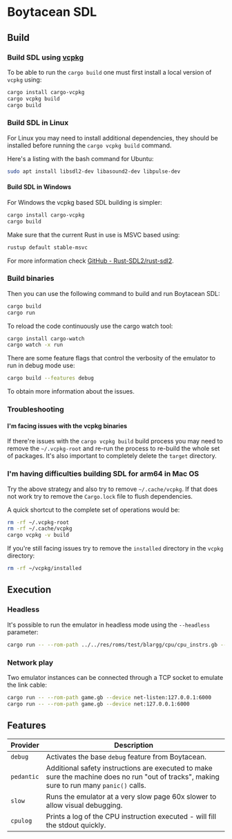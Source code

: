 # Boytacean SDL

## Build

### Build SDL using [vcpkg](https://vcpkg.io/)

To be able to run the `cargo build` one must first install a local version of `vcpkg` using:

```bash
cargo install cargo-vcpkg
cargo vcpkg build
cargo build
```

### Build SDL in Linux

For Linux you may need to install additional dependencies, they should be installed before running the `cargo vcpkg build` command.

Here's a listing with the bash command for Ubuntu:

```bash
sudo apt install libsdl2-dev libasound2-dev libpulse-dev
```

#### Build SDL in Windows

For Windows the vcpkg based SDL building is simpler:

```bash
cargo install cargo-vcpkg
cargo build
```

Make sure that the current Rust in use is MSVC based using:

```bash
rustup default stable-msvc
```

For more information check [GitHub - Rust-SDL2/rust-sdl2](https://github.com/Rust-SDL2/rust-sdl2).

### Build binaries

Then you can use the following command to build and run Boytacean SDL:

```bash
cargo build
cargo run
```

To reload the code continuously use the cargo watch tool:

```bash
cargo install cargo-watch
cargo watch -x run
```

There are some feature flags that control the verbosity of the emulator to run in debug mode use:

```bash
cargo build --features debug
```

To obtain more information about the issues.

### Troubleshooting

#### I'm facing issues with the vcpkg binaries

If there're issues with the `cargo vcpkg build` build process you may need to remove the `~/.vcpkg-root` and re-run the process to re-build the whole set of packages.
It's also important to completely delete the `target` directory.

### I'm having difficulties building SDL for arm64 in Mac OS

Try the above strategy and also try to remove `~/.cache/vcpkg`.
If that does not work try to remove the `Cargo.lock` file to flush dependencies.

A quick shortcut to the complete set of operations would be:

```bash
rm -rf ~/.vcpkg-root
rm -rf ~/.cache/vcpkg
cargo vcpkg -v build
```

If you're still facing issues try to remove the `installed` directory in the `vcpkg` directory:

```bash
rm -rf ~/vcpkg/installed
```

## Execution

### Headless

It's possible to run the emulator in headless mode using the `--headless` parameter:

```bash
cargo run -- --rom-path ../../res/roms/test/blargg/cpu/cpu_instrs.gb --cycles 100000000 --headless --device stdout --unlimited
```

### Network play

Two emulator instances can be connected through a TCP socket to emulate the link cable:

```bash
cargo run -- --rom-path game.gb --device net-listen:127.0.0.1:6000
cargo run -- --rom-path game.gb --device net:127.0.0.1:6000
```

## Features

| Provider   | Description                                                                                                                                |
| ---------- | ------------------------------------------------------------------------------------------------------------------------------------------ |
| `debug`    | Activates the base `debug` feature from Boytacean.                                                                                         |
| `pedantic` | Additional safety instructions are executed to make sure the machine does no run "out of tracks", making sure to run many `panic()` calls. |
| `slow`     | Runs the emulator at a very slow page 60x slower to allow visual debugging.                                                                |
| `cpulog`   | Prints a log of the CPU instruction executed - will fill the stdout quickly.                                                               |
